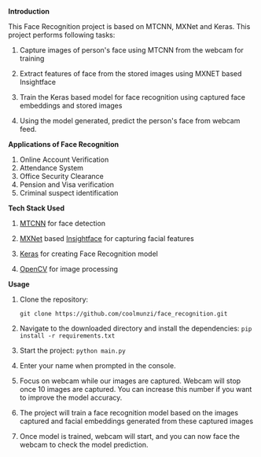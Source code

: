 **Introduction**

This Face Recognition project is based on MTCNN, MXNet and Keras. This project performs following
tasks:

1. Capture images of person's face using MTCNN from the webcam for training

2. Extract features of face from the stored images using MXNET based Insightface

3. Train the Keras based model for face recognition using captured face embeddings and stored images

4. Using the model generated, predict the person's face from webcam feed.

**Applications of Face Recognition**

1. Online Account Verification
2. Attendance System
3. Office Security Clearance
4. Pension and Visa verification
5. Criminal suspect identification


**Tech Stack Used**

1. [MTCNN](https://github.com/ipazc/mtcnn) for face detection

2. [MXNet](https://mxnet.apache.org/) based [Insightface](https://github.com/deepinsight/insightface) for capturing facial features

3. [Keras](https://keras.io/) for creating Face Recognition model

4. [OpenCV](https://opencv.org/) for image processing

**Usage**

1. Clone the repository: 
   
   `git clone https://github.com/coolmunzi/face_recognition.git`
        
2. Navigate to the downloaded directory and install the dependencies:
  `pip install -r requirements.txt`
   
3. Start the project:
    `python main.py`
   
4. Enter your name when prompted in the console.
5. Focus on webcam while our images are captured. Webcam will stop once 10
images are captured. You can increase this number if you want to improve the model accuracy.
   
6. The project will train a face recognition model based on the images 
captured and facial embeddings generated from these captured images
   
7. Once model is trained, webcam will start, and you can now face the webcam
to check the model prediction.
   
    
   
    

